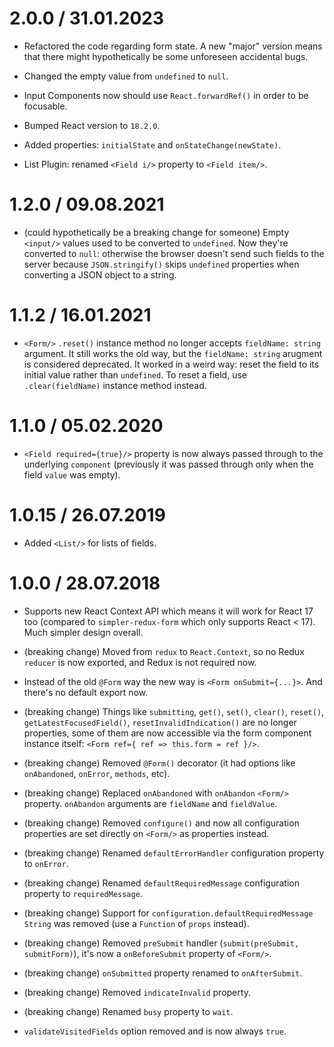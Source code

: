 <!-- pass through `required` property even when the field is not empty: maybe add some `passThroughRequiredWhenNotEmpty` configuration option. -->

2.0.0 / 31.01.2023
==================

* Refactored the code regarding form state. A new "major" version means that there might hypothetically be some unforeseen accidental bugs.

* Changed the empty value from `undefined` to `null`.

* Input Components now should use `React.forwardRef()` in order to be focusable.

* Bumped React version to `18.2.0`.

* Added properties: `initialState` and `onStateChange(newState)`.

* List Plugin: renamed `<Field i/>` property to `<Field item/>`.

1.2.0 / 09.08.2021
==================

* (could hypothetically be a breaking change for someone) Empty `<input/>` values used to be converted to `undefined`. Now they're converted to `null`: otherwise the browser doesn't send such fields to the server because `JSON.stringify()` skips `undefined` properties when converting a JSON object to a string.

1.1.2 / 16.01.2021
===================

* `<Form/>` `.reset()` instance method no longer accepts `fieldName: string` argument. It still works the old way, but the `fieldName: string` arugment is considered deprecated. It worked in a weird way: reset the field to its initial value rather than `undefined`. To reset a field, use `.clear(fieldName)` instance method instead.

1.1.0 / 05.02.2020
===================

* `<Field required={true}/>` property is now always passed through to the underlying `component` (previously it was passed through only when the field `value` was empty).

1.0.15 / 26.07.2019
===================

* Added `<List/>` for lists of fields.

<!-- * `validate(name, values)` now receives a function instead of an object as the second argument: `validate(name, getValues())`. The reason is the addition of `<List/>`. -->

1.0.0 / 28.07.2018
===================

* Supports new React Context API which means it will work for React 17 too (compared to `simpler-redux-form` which only supports React < 17). Much simpler design overall.

* (breaking change) Moved from `redux` to `React.Context`, so no Redux `reducer` is now exported, and Redux is not required now.

* Instead of the old `@Form` way the new way is `<Form onSubmit={...}>`. And there's no default export now.

* (breaking change) Things like `submitting`, `get()`, `set()`, `clear()`, `reset()`, `getLatestFocusedField()`, `resetInvalidIndication()` are no longer properties, some of them are now accessible via the form component instance itself: `<Form ref={ ref => this.form = ref }/>`.

* (breaking change) Removed `@Form()` decorator (it had options like `onAbandoned`, `onError`, `methods`, etc).

* (breaking change) Replaced `onAbandoned` with `onAbandon` `<Form/>` property. `onAbandon` arguments are `fieldName` and `fieldValue`.

* (breaking change) Removed `configure()` and now all configuration properties are set directly on `<Form/>` as properties instead.

* (breaking change) Renamed `defaultErrorHandler` configuration property to `onError`.

* (breaking change) Renamed `defaultRequiredMessage` configuration property to `requiredMessage`.

* (breaking change) Support for `configuration.defaultRequiredMessage` `String` was removed (use a `Function` of `props` instead).

* (breaking change) Removed `preSubmit` handler (`submit(preSubmit, submitForm)`), it's now a `onBeforeSubmit` property of `<Form/>`.

* (breaking change) `onSubmitted` property renamed to `onAfterSubmit`.

* (breaking change) Removed `indicateInvalid` property.

* (breaking change) Renamed `busy` property to `wait`.

* `validateVisitedFields` option removed and is now always `true`.
